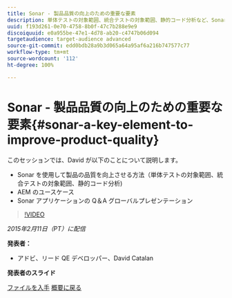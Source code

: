 ```yaml
---
title: Sonar - 製品品質の向上のための重要な要素
description: 単体テストの対象範囲、統合テストの対象範囲、静的コード分析など、Sonar を使用して製品の品質を向上させる方法を説明します。また、AEM のユースケースについて学習します。Sonar アプリケーションの Q＆A グローバルプレゼンテーションも確認できます。
uuid: f193d261-0e70-4758-8b0f-47c7b288e9e9
discoiquuid: e0a955be-47e1-4d78-ab20-c4747b06d094
targetaudience: target-audience advanced
source-git-commit: edd0bdb28a9b3d065a64a95af6a216b747577c77
workflow-type: tm+mt
source-wordcount: '112'
ht-degree: 100%

---
```


# Sonar - 製品品質の向上のための重要な要素{#sonar-a-key-element-to-improve-product-quality}

このセッションでは、David が以下のことについて説明します。

* Sonar を使用して製品の品質を向上させる方法（単体テストの対象範囲、統合テストの対象範囲、静的コード分析)
* AEM のユースケース
* Sonar アプリケーションの Q＆A グローバルプレゼンテーション

>[!VIDEO](https://video.tv.adobe.com/v/19379/?quality=9)

*2015年2月11日（PT）に配信*

**発表者：**

* アドビ、リード QE デベロッパー、David Catalan

**発表者のスライド**

[ファイルを入手](assets/cq-gems-on-aem-sonarqube-2015-02.pdf)
[概要に戻る](https://helpx.adobe.com/jp/experience-manager/kt/eseminars/gems/aem-index.html)
